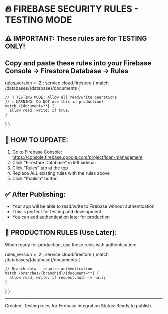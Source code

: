 # 🔥 FIREBASE SECURITY RULES - TESTING MODE

## ⚠️ IMPORTANT: These rules are for TESTING ONLY!
## Copy and paste these rules into your Firebase Console → Firestore Database → Rules

rules_version = '2';
service cloud.firestore {
  match /databases/{database}/documents {
    
    // 🧪 TESTING MODE: Allow all read/write operations
    // ⚠️ WARNING: Do NOT use this in production!
    match /{document=**} {
      allow read, write: if true;
    }
  }
}

## 📝 HOW TO UPDATE:
1. Go to Firebase Console: https://console.firebase.google.com/project/ican-management
2. Click "Firestore Database" in left sidebar
3. Click "Rules" tab at the top
4. Replace ALL existing rules with the rules above
5. Click "Publish" button

## ✅ After Publishing:
- Your app will be able to read/write to Firebase without authentication
- This is perfect for testing and development
- You can add authentication later for production

## 🔐 PRODUCTION RULES (Use Later):
When ready for production, use these rules with authentication:

rules_version = '2';
service cloud.firestore {
  match /databases/{database}/documents {
    
    // Branch data - require authentication
    match /branches/{branchId}/{document=**} {
      allow read, write: if request.auth != null;
    }
  }
}

---
Created: Testing rules for Firebase integration
Status: Ready to publish
